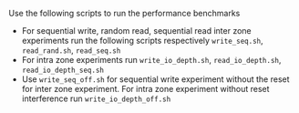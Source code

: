 

Use the following scripts to run the performance benchmarks

- For sequential write, random read, sequential read inter zone experiments run the following scripts respectively `write_seq.sh`, `read_rand.sh`, `read_seq.sh`
- For intra zone experiments run `write_io_depth.sh`, `read_io_depth.sh`, `read_io_depth_seq.sh`
- Use `write_seq_off.sh` for sequential write experiment without the reset for inter zone experiment. For intra zone experiment without reset interference run `write_io_depth_off.sh`
